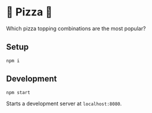 # 🍕 Pizza 🍕

Which pizza topping combinations are the most popular?

## Setup

    npm i

## Development

    npm start

Starts a development server at `localhost:8080`.
